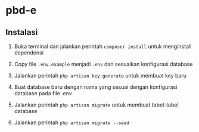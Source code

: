 # pbd-e

## Instalasi

1. Buka terminal dan jalankan perintah `composer install` untuk menginstall dependensi 

2. Copy file `.env.example` menjadi `.env` dan sesuaikan konfigurasi database

3. Jalankan perintah `php artisan key:generate` untuk membuat key baru

4. Buat database baru dengan nama yang sesuai dengan konfigurasi database pada file .env 

5. Jalankan perintah `php artisan migrate` untuk membuat tabel-tabel database

6. Jalankan perintah `php artisan migrate --seed`